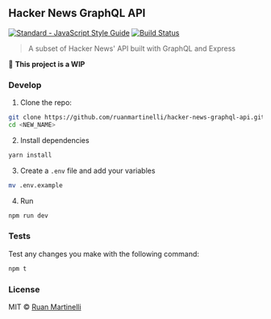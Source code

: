 ## Hacker News GraphQL API


<a href="https://standardjs.com"><img src="https://img.shields.io/badge/code_style-standard-brightgreen.svg" alt="Standard - JavaScript Style Guide"></a>
[![Build Status](https://travis-ci.org/ruanmartinelli/hacker-news-graphql-api.svg?branch=master)](https://travis-ci.org/ruanmartinelli/hacker-news-graphql-api)

> A subset of Hacker News' API built with GraphQL and Express

:construction: **This project is a WIP**

### Develop

1. Clone the repo:

```bash
git clone https://github.com/ruanmartinelli/hacker-news-graphql-api.git <NEW_NAME>
cd <NEW_NAME>
```

2. Install dependencies

```bash
yarn install
```

3. Create a `.env` file and add your variables

```bash
mv .env.example
```

4. Run

```bash
npm run dev
```

### Tests

Test any changes you make with the following command:
```bash
npm t
```

### License

MIT © [Ruan Martinelli](http://ruanmartinelli.com)
